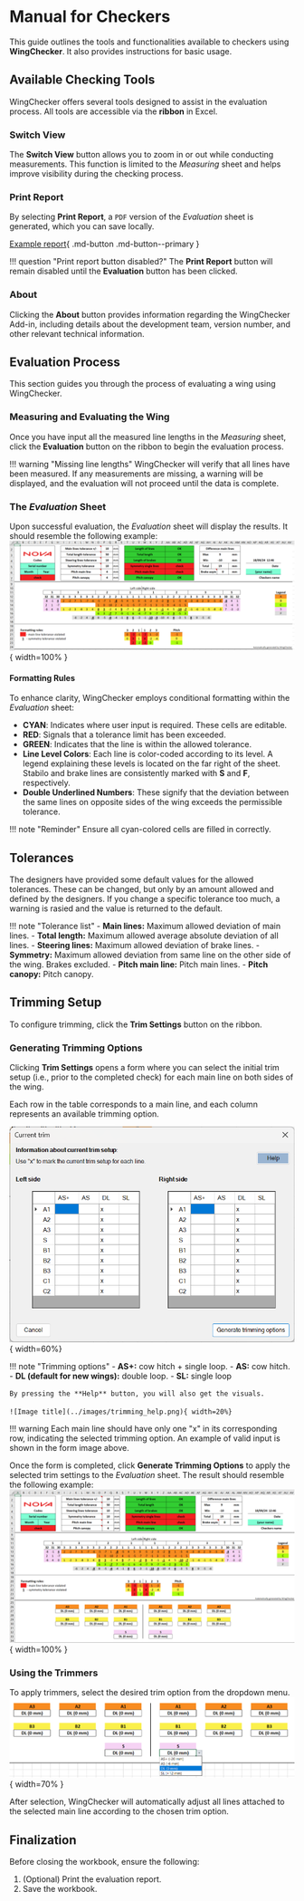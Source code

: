 # Manual for Checkers

This guide outlines the tools and functionalities available to checkers using **WingChecker**. It also provides instructions for basic usage.


## Available Checking Tools

WingChecker offers several tools designed to assist in the evaluation process. All tools are accessible via the **ribbon** in Excel.

### Switch View

The **Switch View** button allows you to zoom in or out while conducting measurements. This function is limited to the *Measuring* sheet and helps improve visibility during the checking process.

### Print Report

By selecting **Print Report**, a `PDF` version of the *Evaluation* sheet is generated, which you can save locally.

[Example report](../files/example_report.pdf){ .md-button .md-button--primary }

!!! question "Print report button disabled?"
    The **Print Report** button will remain disabled until the **Evaluation** button has been clicked.

### About

Clicking the **About** button provides information regarding the WingChecker Add-in, including details about the development team, version number, and other relevant technical information.

## Evaluation Process

This section guides you through the process of evaluating a wing using WingChecker.

### Measuring and Evaluating the Wing

Once you have input all the measured line lengths in the *Measuring* sheet, click the **Evaluation** button on the ribbon to begin the evaluation process.

!!! warning "Missing line lengths"
    WingChecker will verify that all lines have been measured. If any measurements are missing, a warning will be displayed, and the evaluation will not proceed until the data is complete.

### The *Evaluation* Sheet

Upon successful evaluation, the *Evaluation* sheet will display the results. It should resemble the following example:  
![Evaluation Example](../images/evaluation_no_trims.png){ width=100% }

#### Formatting Rules

To enhance clarity, WingChecker employs conditional formatting within the *Evaluation* sheet:

- **CYAN**: Indicates where user input is required. These cells are editable.
- **RED**: Signals that a tolerance limit has been exceeded.
- **GREEN**: Indicates that the line is within the allowed tolerance.
- **Line Level Colors**: Each line is color-coded according to its level. A legend explaining these levels is located on the far right of the sheet. Stabilo and brake lines are consistently marked with **S** and **F**, respectively.
- **Double Underlined Numbers**: These signify that the deviation between the same lines on opposite sides of the wing exceeds the permissible tolerance.


!!! note "Reminder"
    Ensure all cyan-colored cells are filled in correctly.

## Tolerances

The designers have provided some default values for the allowed tolerances. These can be changed, but only by an amount allowed and defined by the designers. If you change a specific tolerance too much, a warning is rasied and the value is returned to the default.

!!! note "Tolerance list"
    - **Main lines:** Maximum allowed deviation of main lines.
    - **Total length:** Maximum allowed average absolute deviation of all lines.
    - **Steering lines:** Maximum allowed deviation of brake lines.
    - **Symmetry:** Maximum allowed deviation from same line on the other side of the wing. Brakes excluded.
    - **Pitch main line:** Pitch main lines.
    - **Pitch canopy:** Pitch canopy.

## Trimming Setup

To configure trimming, click the **Trim Settings** button on the ribbon.

### Generating Trimming Options

Clicking **Trim Settings** opens a form where you can select the initial trim setup (i.e., prior to the completed check) for each main line on both sides of the wing. 

Each row in the table corresponds to a main line, and each column represents an available trimming option.

![Image title](../images/current_trim_form.png){ width=60%}


!!! note "Trimming options"
    - **AS+:** cow hitch + single loop.
    - **AS:** cow hitch.
    - **DL (default for new wings):** double loop.
    - **SL:** single loop

    By pressing the **Help** button, you will also get the visuals.

    ![Image title](../images/trimming_help.png){ width=20%}

!!! warning
    Each main line should have only one "x" in its corresponding row, indicating the selected trimming option. An example of valid input is shown in the form image above.

Once the form is completed, click **Generate Trimming Options** to apply the selected trim settings to the *Evaluation* sheet. The result should resemble the following example:  
![Evaluation with Trims](../images/evaluation_with_trims.png){ width=100% }

### Using the Trimmers

To apply trimmers, select the desired trim option from the dropdown menu.  
![Using Trimmers](../images/trimmers_using.png){ width=70% }

After selection, WingChecker will automatically adjust all lines attached to the selected main line according to the chosen trim option.

## Finalization

Before closing the workbook, ensure the following:

1. (Optional) Print the evaluation report.
2. Save the workbook.